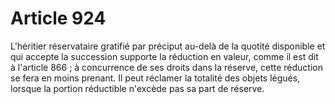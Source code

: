 # Article 924

L'héritier réservataire gratifié par préciput au-delà de la quotité disponible et qui accepte la succession supporte la réduction en valeur, comme il est dit à l'article 866 ; à concurrence de ses droits dans la réserve, cette réduction se fera en moins prenant.   Il peut réclamer la totalité des objets légués, lorsque la portion réductible n'excède pas sa part de réserve.